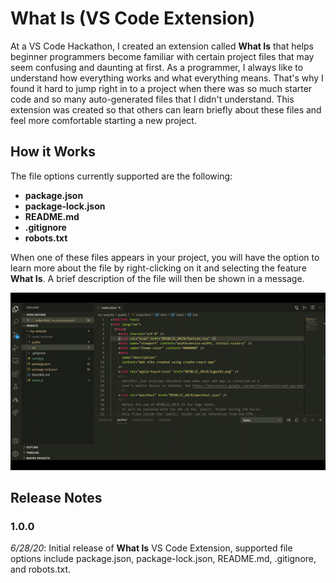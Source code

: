 # What Is (VS Code Extension)

At a VS Code Hackathon, I created an extension called __What Is__ that helps beginner programmers become familiar with certain project files that may seem confusing and daunting at first. As a programmer, I always like to understand how everything works and what everything means. That's why I found it hard to jump right in to a project when there was so much starter code and so many auto-generated files that I didn't understand. This extension was created so that others can learn briefly about these files and feel more comfortable starting a new project.

## How it Works

The file options currently supported are the following:
* __package.json__
* __package-lock.json__
* __README.md__
* __.gitignore__
* __robots.txt__

When one of these files appears in your project, you will have the option to learn more about the file by right-clicking on it and selecting the feature __What Is__. A brief description of the file will then be shown in a message.

<img src="what-is-demo.gif" width=1000><br>

## Release Notes

### 1.0.0 
_6/28/20_: Initial release of __What Is__ VS Code Extension, supported file options include package.json, package-lock.json, README.md, .gitignore, and robots.txt.

